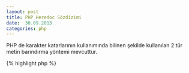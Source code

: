 ```yaml
---
layout: post
title: PHP Heredoc Sözdizimi
date:  30.09.2013
categories: php
---
```


PHP de karakter katarlarının kullanımında bilinen şekilde kullanılan 2 tür metin barındırma yöntemi mevcuttur.



{% highlight php %}
<?php
$degisken = “Değişken”;
$metin = “Çift tırnak içerisinde $degisken gönderilebilir.”;
$yeni_metin = ‘Tek tırnak $degisken tarzında tanımlamaları desteklemez.”;
{% endhighlight %}

2 Şekilde kullanım en yaygın kullanımdır. Tüm işlerimizi aslında görmeye yetecek olan bir yöntemdir bunlar. Lakin bazı durumlarda çift tırnak (“) yada tek tırnak (‘) ihtiyacımız çok olur. Bu durumda kaçış karakteri () kullanmamız gerekir. Eğer bunun başka tür bir çözümünü arıyorsanız HereDoc sözdizimi çok satırlı karakter katarlarında imdadınıza yetişecektir.
HereDoc sözdizimi «< karakterleri ile başlar. Herhangi bir karakter katarı eklenir başlangıç mahiyetinde. Alt satırdan itibaren de metnimiz girilir. Son satıra ise «< karakterlerinden sonra girdiğimiz karakter katarı girilip noktalı virgül ile bitirilir.

{% highlight php %}
<?php
$isim = "Emre";
$metin = <<<son
Metnimiz istediği kadar uzun olabilir
HTML karakterleri içerebilir. İsim = $isim şeklinde değişkenler barındılarabilir
Kaç satır yazarsak yazalım PHP yukarıda belirttiğimiz karakter katarını görene kadar 
burayı metin olarak okuyacaktır.
Aynı zamanda bu metin içerisinde tek tırnak içerisinde kullanırken sıkıntı oluşturan 
kaçış karakterleri de kullanılabilir. 
SON;
echo $metin;
{% endhighlight %}

Dikkat etmeniz gereken iki husus. HereDoc başlangıç kısmında kullandığınız kelimenin sadece son da kullanılması gerektiği ve kesinlikle bir tab dahi boşluk bulunmaması gerektiğidir. Yani ;

{% highlight php %}
<?php
$metin = <<<bitis
testasdasd
Bitis;
{% endhighlight %}

Şeklinde bir çalıştırma sonunda  `Parse error: syntax error, unexpected $end in **** ` şeklinde bir hata almanız kaçınılmazdır. Bitiş karakterinin tabsız olarak yazılmış olması gerekmektedir.

Not: Bu kullanım PHP 4 den önceki sürümlerde çalışmaz !